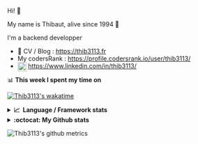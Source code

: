 Hi! 👋

My name is Thibaut, alive since 1994 🍷

I'm a backend developper

-   📝 CV / Blog : https://thib3113.fr
-   My codersRank : https://profile.codersrank.io/user/thib3113/
-   <a href="https://www.linkedin.com/in/thib3113/"><img align="left" alt="Thib3113's Linkedin" width="21px" src="https://raw.githubusercontent.com/peterthehan/peterthehan/master/assets/linkedin.svg" /></a> https://www.linkedin.com/in/thib3113/

📊 **This week I spent my time on**

[![Thib3113's wakatime](https://github-readme-stats.vercel.app/api/wakatime?username=thib3113&layout=default&theme=dracula&langs_count=6&hide_title=true&hide_border=true)](https://wakatime.com/@thib3113)

<details>
  <summary><b>📈&nbsp;&nbsp;Language&nbsp;/&nbsp;Framework stats</b></summary>
  <br/>  
  <a href='https://profile.codersrank.io/user/thib3113/'>
  <img src='http://cr-skills-chart-widget.azurewebsites.net/api/api?username=thib3113&padding=30&skills=php,batchfile,javascript,less,mysql,reactjs,scss,shell,typescript,vue'>
  </a>
</details>

<details>
  <summary><b>:octocat: My Github stats</b></summary>
  <br/>  
  
  <img src="https://github-readme-stats.vercel.app/api?username=thib3113&theme=dracula&show_icons=true&" alt="Thib3113's GitHub stats" />

<!--START_SECTION:activity-->

1. 🎉 Merged PR [#36](https://github.com/thib3113/unifi-blockips-srv/pull/36) in [thib3113/unifi-blockips-srv](https://github.com/thib3113/unifi-blockips-srv)
2. 🎉 Merged PR [#237](https://github.com/thib3113/unifi-client/pull/237) in [thib3113/unifi-client](https://github.com/thib3113/unifi-client)
3. 🎉 Merged PR [#56](https://github.com/thib3113/unifi-blockips-srv/pull/56) in [thib3113/unifi-blockips-srv](https://github.com/thib3113/unifi-blockips-srv)
4. 🎉 Merged PR [#235](https://github.com/thib3113/unifi-client/pull/235) in [thib3113/unifi-client](https://github.com/thib3113/unifi-client)
5. 🎉 Merged PR [#226](https://github.com/thib3113/unifi-client/pull/226) in [thib3113/unifi-client](https://github.com/thib3113/unifi-client)
 <!--END_SECTION:activity-->

</details>

![Thib3113's github metrics](https://gist.githubusercontent.com/thib3113/83a96e16f8bca103f1b0e376186c66ec/raw/github-metrics.svg)
